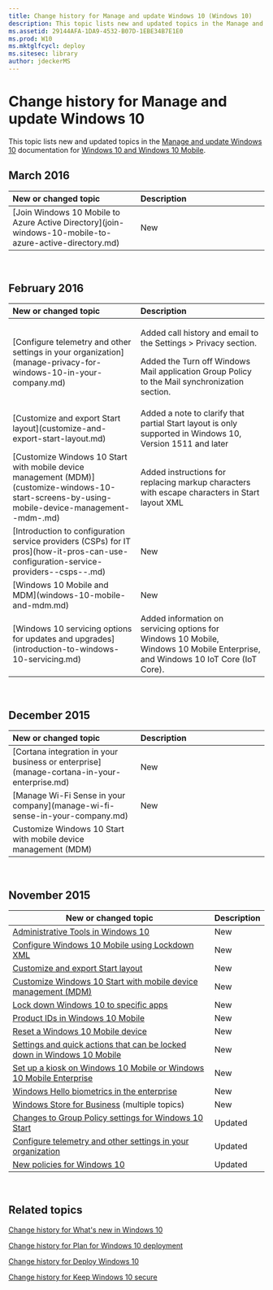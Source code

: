 ```yaml
---
title: Change history for Manage and update Windows 10 (Windows 10)
description: This topic lists new and updated topics in the Manage and update Windows 10 documentation for Windows 10 and Windows 10 Mobile.
ms.assetid: 29144AFA-1DA9-4532-B07D-1EBE34B7E1E0
ms.prod: W10
ms.mktglfcycl: deploy
ms.sitesec: library
author: jdeckerMS
---
```


# Change history for Manage and update Windows 10


This topic lists new and updated topics in the [Manage and update Windows 10](manage-and-update-windows-10.md) documentation for [Windows 10 and Windows 10 Mobile](../index.md).

## March 2016


<table>
<colgroup>
<col width="50%" />
<col width="50%" />
</colgroup>
<thead>
<tr class="header">
<th align="left">New or changed topic</th>
<th align="left">Description</th>
</tr>
</thead>
<tbody>
<tr class="odd">
<td align="left">[Join Windows 10 Mobile to Azure Active Directory](join-windows-10-mobile-to-azure-active-directory.md)</td>
<td align="left"><p>New</p></td>
</tr>
</tbody>
</table>

 

## February 2016


<table>
<colgroup>
<col width="50%" />
<col width="50%" />
</colgroup>
<thead>
<tr class="header">
<th align="left">New or changed topic</th>
<th align="left">Description</th>
</tr>
</thead>
<tbody>
<tr class="odd">
<td align="left">[Configure telemetry and other settings in your organization](manage-privacy-for-windows-10-in-your-company.md)</td>
<td align="left"><p>Added call history and email to the Settings &gt; Privacy section.</p>
<p>Added the Turn off Windows Mail application Group Policy to the Mail synchronization section.</p></td>
</tr>
<tr class="even">
<td align="left">[Customize and export Start layout](customize-and-export-start-layout.md)</td>
<td align="left">Added a note to clarify that partial Start layout is only supported in Windows 10, Version 1511 and later</td>
</tr>
<tr class="odd">
<td align="left">[Customize Windows 10 Start with mobile device management (MDM)](customize-windows-10-start-screens-by-using-mobile-device-management--mdm-.md)</td>
<td align="left">Added instructions for replacing markup characters with escape characters in Start layout XML</td>
</tr>
<tr class="even">
<td align="left">[Introduction to configuration service providers (CSPs) for IT pros](how-it-pros-can-use-configuration-service-providers--csps--.md)</td>
<td align="left">New</td>
</tr>
<tr class="odd">
<td align="left">[Windows 10 Mobile and MDM](windows-10-mobile-and-mdm.md)</td>
<td align="left">New</td>
</tr>
<tr class="even">
<td align="left">[Windows 10 servicing options for updates and upgrades](introduction-to-windows-10-servicing.md)</td>
<td align="left">Added information on servicing options for Windows 10 Mobile, Windows 10 Mobile Enterprise, and Windows 10 IoT Core (IoT Core).</td>
</tr>
</tbody>
</table>

 

## December 2015


<table>
<colgroup>
<col width="50%" />
<col width="50%" />
</colgroup>
<thead>
<tr class="header">
<th align="left">New or changed topic</th>
<th align="left">Description</th>
</tr>
</thead>
<tbody>
<tr class="odd">
<td align="left">[Cortana integration in your business or enterprise](manage-cortana-in-your-enterprise.md)</td>
<td align="left">New</td>
</tr>
<tr class="even">
<td align="left">[Manage Wi-Fi Sense in your company](manage-wi-fi-sense-in-your-company.md)</td>
<td align="left">New</td>
</tr>
<tr class="odd">
<td align="left">Customize Windows 10 Start with mobile device management (MDM)</td>
<td align="left"></td>
</tr>
</tbody>
</table>

 

## November 2015


| New or changed topic                                                                                                                             | Description |
|--------------------------------------------------------------------------------------------------------------------------------------------------|-------------|
| [Administrative Tools in Windows 10](administrative-tools-in-windows-10.md)                                                                     | New         |
| [Configure Windows 10 Mobile using Lockdown XML](lockdown-xml.md)                                                                               | New         |
| [Customize and export Start layout](customize-and-export-start-layout.md)                                                                       | New         |
| [Customize Windows 10 Start with mobile device management (MDM)](customize-windows-10-start-screens-by-using-mobile-device-management--mdm-.md) | New         |
| [Lock down Windows 10 to specific apps](lock-down-windows-10-to-specific-apps.md)                                                               | New         |
| [Product IDs in Windows 10 Mobile](product-ids-in-windows-10-mobile.md)                                                                         | New         |
| [Reset a Windows 10 Mobile device](reset-a-windows-10-mobile-device.md)                                                                         | New         |
| [Settings and quick actions that can be locked down in Windows 10 Mobile](settings-that-can-be-locked-down.md)                                  | New         |
| [Set up a kiosk on Windows 10 Mobile or Windows 10 Mobile Enterprise](set-up-a-kiosk-for-windows-10-for-mobile-edition.md)                      | New         |
| [Windows Hello biometrics in the enterprise](../keep-secure/windows-hello-biometrics-in-the-enterprise.md)                                       | New         |
| [Windows Store for Business](windows-store-for-business.md) (multiple topics)                                                                   | New         |
| [Changes to Group Policy settings for Windows 10 Start](changes-to-start-policies-in-windows-10.md)                                             | Updated     |
| [Configure telemetry and other settings in your organization](manage-privacy-for-windows-10-in-your-company.md)                                 | Updated     |
| [New policies for Windows 10](new-policies-for-windows-10.md)                                                                                   | Updated     |

 

## Related topics


[Change history for What's new in Windows 10](../whats-new/change-history-for-what-s-new-in-windows-10.md)

[Change history for Plan for Windows 10 deployment](../plan/change-history-for-plan-for-windows-10-deployment.md)

[Change history for Deploy Windows 10](../deploy/change-history-for-deploy-windows-10.md)

[Change history for Keep Windows 10 secure](../keep-secure/change-history-for-keep-windows-10-secure.md)

 

 





